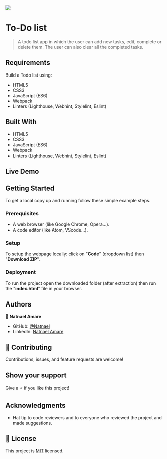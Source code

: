 ![](https://img.shields.io/badge/Microverse-blueviolet)

# To-Do list

> A todo list app in which the user can add new tasks, edit, complete or delete them. The user can also clear all the completed tasks.

## Requirements

Build a Todo list using:

- HTML5
- CSS3
- JavaScript (ES6)
- Webpack
- Linters (Lighthouse, Webhint, Stylelint, Eslint)

## Built With

- HTML5
- CSS3
- JavaScript (ES6)
- Webpack
- Linters (Lighthouse, Webhint, Stylelint, Eslint)

## Live Demo



## Getting Started

To get a local copy up and running follow these simple example steps.

### Prerequisites

- A web browser (like Google Chrome, Opera...).
- A code editor (like Atom, VScode...).

### Setup

To setup the webpage locally: click on "**Code**" (dropdown list) then "**Download ZIP**".

### Deployment

To run the project open the downloaded folder (after extraction) then run the "**index.html**" file in your browser.

## Authors

👤 **Natnael Amare**

- GitHub: [@Natnael](https://github.com/nati2323)
- LinkedIn: [Natnael Amare](https://www.linkedin.com/in/natnael-amare-b5844510a/)

## 🤝 Contributing

Contributions, issues, and feature requests are welcome!

## Show your support

Give a ⭐️ if you like this project!

## Acknowledgments

- Hat tip to code reviewers and to everyone who reviewed the project and made suggestions.

## 📝 License

This project is [MIT](./MIT.md) licensed.
